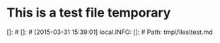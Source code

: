 # This is a test file temporary

[]: #
[]: # [2015-03-31 15:39:01] local.INFO: []: # Path: tmp\files\test.md
